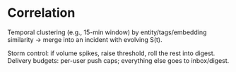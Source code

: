 # Correlation

Temporal clustering (e.g., 15-min window) by entity/tags/embedding similarity → merge into an incident with evolving S(t).

Storm control: if volume spikes, raise threshold, roll the rest into digest.
Delivery budgets: per-user push caps; everything else goes to inbox/digest.
